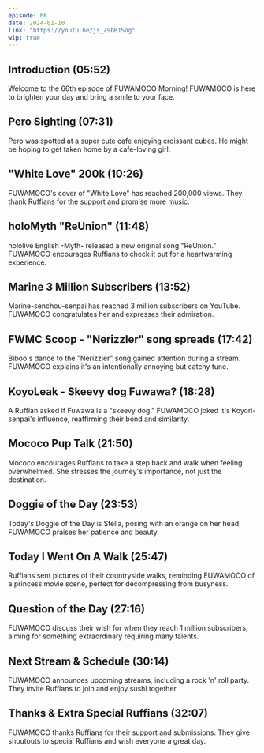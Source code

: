 ```yaml
---
episode: 66
date: 2024-01-10
link: "https://youtu.be/js_Z9bB1Sog"
wip: true
---
```


## Introduction (05:52)

Welcome to the 66th episode of FUWAMOCO Morning! FUWAMOCO is here to brighten your day and bring a smile to your face.

## Pero Sighting (07:31)

Pero was spotted at a super cute cafe enjoying croissant cubes. He might be hoping to get taken home by a cafe-loving girl.

## "White Love" 200k (10:26)

FUWAMOCO's cover of "White Love" has reached 200,000 views. They thank Ruffians for the support and promise more music.

## holoMyth "ReUnion" (11:48)

hololive English -Myth- released a new original song "ReUnion." FUWAMOCO encourages Ruffians to check it out for a heartwarming experience.

## Marine 3 Million Subscribers (13:52)

Marine-senchou-senpai has reached 3 million subscribers on YouTube. FUWAMOCO congratulates her and expresses their admiration.

## FWMC Scoop - "Nerizzler" song spreads (17:42)

Biboo's dance to the "Nerizzler" song gained attention during a stream. FUWAMOCO explains it's an intentionally annoying but catchy tune.

## KoyoLeak - Skeevy dog Fuwawa? (18:28)

A Ruffian asked if Fuwawa is a "skeevy dog." FUWAMOCO joked it's Koyori-senpai's influence, reaffirming their bond and similarity.

## Mococo Pup Talk (21:50)

Mococo encourages Ruffians to take a step back and walk when feeling overwhelmed. She stresses the journey's importance, not just the destination.

## Doggie of the Day (23:53)

Today's Doggie of the Day is Stella, posing with an orange on her head. FUWAMOCO praises her patience and beauty.

## Today I Went On A Walk (25:47)

Ruffians sent pictures of their countryside walks, reminding FUWAMOCO of a princess movie scene, perfect for decompressing from busyness.

## Question of the Day (27:16)

FUWAMOCO discuss their wish for when they reach 1 million subscribers, aiming for something extraordinary requiring many talents.

## Next Stream & Schedule (30:14)

FUWAMOCO announces upcoming streams, including a rock 'n' roll party. They invite Ruffians to join and enjoy sushi together.

## Thanks & Extra Special Ruffians (32:07)

FUWAMOCO thanks Ruffians for their support and submissions. They give shoutouts to special Ruffians and wish everyone a great day.

